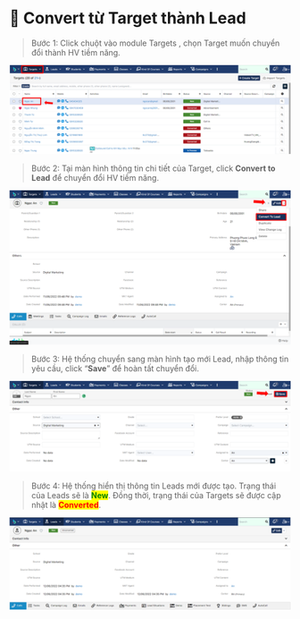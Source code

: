 # 📼 Convert từ Target thành Lead

> Bước 1: Click chuột vào module Targets , chọn Target muốn chuyển đổi thành HV tiềm năng.

![](<../../../.gitbook/assets/image (105) (1).png>)

> Bước 2:&#x20;
> Tại màn hình thông tin chi tiết của Target, click **Convert to Lead** để chuyển đổi HV tiềm năng.

![](<../../../.gitbook/assets/image (110) (1) (1).png>)

> Bước 3: Hệ thống chuyển sang màn hình tạo mới Lead, nhập thông tin yêu cầu, click “**Save**” để hoàn tất chuyển đổi.

![](<../../../.gitbook/assets/image (122) (1).png>)

> Bước 4: Hệ thống hiển thị thông tin Leads mới được tạo. Trạng thái của Leads sẽ là <mark style="color:green;">**New**</mark>. Đồng thời, trạng thái của Targets sẽ được cập nhật là <mark style="color:red;">**Converted**</mark>.

![](<../../../.gitbook/assets/image (113) (1).png>)



##
